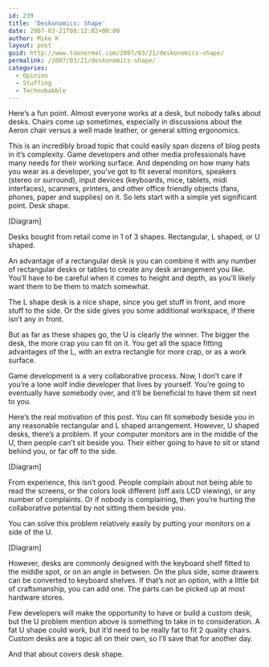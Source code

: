 ```yaml
---
id: 239
title: 'Deskonomics: Shape'
date: 2007-03-21T08:12:02+00:00
author: Mike K
layout: post
guid: http://www.toonormal.com/2007/03/21/deskonomics-shape/
permalink: /2007/03/21/deskonomics-shape/
categories:
  - Opinion
  - Stuffing
  - Technobabble
---
```

Here&#8217;s a fun point. Almost everyone works at a desk, but nobody talks about desks. Chairs come up sometimes, especially in discussions about the Aeron chair versus a well made leather, or general sitting ergonomics.

This is an incredibly broad topic that could easily span dozens of blog posts in it&#8217;s complexity. Game developers and other media professionals have many needs for their working surface. And depending on how many hats you wear as a developer, you&#8217;ve got to fit several monitors, speakers (stereo or surround), input devices (keyboards, mice, tablets, midi interfaces), scanners, printers, and other office friendly objects (fans, phones, paper and supplies) on it. So lets start with a simple yet significant point. Desk shape.

[Diagram]

Desks bought from retail come in 1 of 3 shapes. Rectangular, L shaped, or U shaped.

An advantage of a rectangular desk is you can combine it with any number of rectangular desks or tables to create any desk arrangement you like. You&#8217;ll have to be careful when it comes to height and depth, as you&#8217;ll likely want them to be them to match somewhat.

The L shape desk is a nice shape, since you get stuff in front, and more stuff to the side. Or the side gives you some additional workspace, if there isn&#8217;t any in front.

But as far as these shapes go, the U is clearly the winner. The bigger the desk, the more crap you can fit on it. You get all the space fitting advantages of the L, with an extra rectangle for more crap, or as a work surface.

Game development is a very collaborative process. Now, I don&#8217;t care if you&#8217;re a lone wolf indie developer that lives by yourself. You&#8217;re going to eventually have somebody over, and it&#8217;ll be beneficial to have them sit next to you.

Here&#8217;s the real motivation of this post. You can fit somebody beside you in any reasonable rectangular and L shaped arrangement. However, U shaped desks, there&#8217;s a problem. If your computer monitors are in the middle of the U, then people can&#8217;t sit beside you. Their either going to have to sit or stand behind you, or far off to the side.

[Diagram]

From experience, this isn&#8217;t good. People complain about not being able to read the screens, or the colors look different (off axis LCD viewing), or any number of complaints. Or if nobody is complaining, then you&#8217;re hurting the collaborative potential by not sitting them beside you.

You can solve this problem relatively easily by putting your monitors on a side of the U.

[Diagram]

However, desks are commonly designed with the keyboard shelf fitted to the middle spot, or on an angle in between. On the plus side, some drawers can be converted to keyboard shelves. If that&#8217;s not an option, with a little bit of craftsmanship, you can add one. The parts can be picked up at most hardware stores. 

Few developers will make the opportunity to have or build a custom desk, but the U problem mention above is something to take in to consideration. A fat U shape could work, but it&#8217;d need to be really fat to fit 2 quality chairs. Custom desks are a topic all on their own, so I&#8217;ll save that for another day.

And that about covers desk shape.